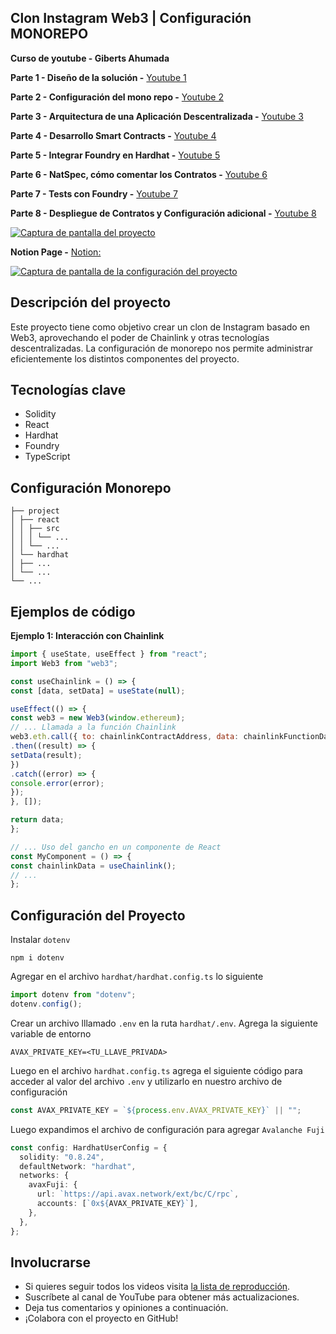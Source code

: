 ## Clon Instagram Web3 | Configuración MONOREPO

**Curso de youtube - Giberts Ahumada**

**Parte 1 - Diseño de la solución -** [Youtube 1 ](https://youtu.be/w23abGly56I)

**Parte 2 - Configuración del mono repo -** [Youtube 2 ](https://www.youtube.com/watch?v=Sd9I7gS_P7k)

**Parte 3 - Arquitectura de una Aplicación Descentralizada -** [Youtube 3 ](https://youtu.be/T9LN89OraLY)

**Parte 4 - Desarrollo Smart Contracts -** [Youtube 4 ](https://youtu.be/exeWVCim-7U)

**Parte 5 - Integrar Foundry en Hardhat -** [Youtube 5 ](https://youtu.be/rVj9nRp36GI)

**Parte 6 - NatSpec, cómo comentar los Contratos -** [Youtube 6 ](https://youtu.be/O_EUT7TIP44)

**Parte 7 - Tests con Foundry -** [Youtube 7 ](https://youtu.be/IHuIcapTmik)

**Parte 8 - Despliegue de Contratos y Configuración adicional -** [Youtube 8 ]()

[![Captura de pantalla del proyecto](https://github.com/user-attachments/assets/4534758f-3458-4f01-92b8-2bebe4976e63)](https://github.com/user-attachments/assets/4534758f-3458-4f01-92b8-2bebe4976e63)


**Notion Page -** [Notion:](https://feline-tractor-5af.notion.site/Clon-Instagram-Web3-4ef6b1bd5dff4a719a762b93bb8ceb73)

[![Captura de pantalla de la configuración del proyecto](https://github.com/user-attachments/assets/125ba2ad-2650-4d07-b7c8-6527122aefdd)](https://github.com/user-attachments/assets/125ba2ad-2650-4d07-b7c8-6527122aefdd)

## Descripción del proyecto

Este proyecto tiene como objetivo crear un clon de Instagram basado en Web3, aprovechando el poder de Chainlink y otras tecnologías descentralizadas. La configuración de monorepo nos permite administrar eficientemente los distintos componentes del proyecto.

## Tecnologías clave

* Solidity
* React
* Hardhat
* Foundry
* TypeScript

## Configuración Monorepo

```
├── project
│ ├── react
│ │ ├── src
│ │ │ └── ...
│ │ └── ...
│ └── hardhat
│ ├── ...
│ └── ...
└── ...

```

## Ejemplos de código

**Ejemplo 1: Interacción con Chainlink**

```javascript
import { useState, useEffect } from "react";
import Web3 from "web3";

const useChainlink = () => {
const [data, setData] = useState(null);

useEffect(() => {
const web3 = new Web3(window.ethereum);
// ... Llamada a la función Chainlink
web3.eth.call({ to: chainlinkContractAddress, data: chainlinkFunctionData })
.then((result) => {
setData(result);
})
.catch((error) => {
console.error(error);
});
}, []);

return data;
};

// ... Uso del gancho en un componente de React
const MyComponent = () => {
const chainlinkData = useChainlink();
// ...
};

```

## Configuración del Proyecto

Instalar `dotenv`

```shell
npm i dotenv
```

Agregar en el archivo `hardhat/hardhat.config.ts` lo siguiente

```typescript
import dotenv from "dotenv";
dotenv.config();
```

Crear un archivo lllamado `.env` en la ruta `hardhat/.env`. Agrega la siguiente variable de entorno

```env
AVAX_PRIVATE_KEY=<TU_LLAVE_PRIVADA>
```

Luego en el archivo `hardhat.config.ts` agrega el siguiente código para acceder al valor del archivo `.env` y utilizarlo en nuestro archivo de configuración

```typescript
const AVAX_PRIVATE_KEY = `${process.env.AVAX_PRIVATE_KEY}` || "";
```

Luego expandimos el archivo de configuración para agregar `Avalanche Fuji`

```typescript
const config: HardhatUserConfig = {
  solidity: "0.8.24",
  defaultNetwork: "hardhat",
  networks: {
    avaxFuji: {
      url: `https://api.avax.network/ext/bc/C/rpc`,
      accounts: [`0x${AVAX_PRIVATE_KEY}`],
    },
  },
};
```

## Involucrarse

* Si quieres seguir todos los videos visita [la lista de reproducción](https://www.youtube.com/playlist?list=PL2uIxLJ7G8e2Y825VjgxsB8jXxTW5Tp9w).
* Suscríbete al canal de YouTube para obtener más actualizaciones.
* Deja tus comentarios y opiniones a continuación.
* ¡Colabora con el proyecto en GitHub!
